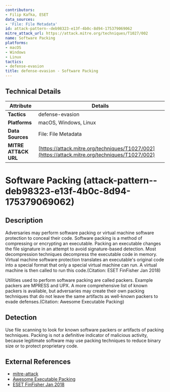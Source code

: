```yaml
---
contributors:
- Filip Kafka, ESET
data_sources:
- 'File: File Metadata'
id: attack-pattern--deb98323-e13f-4b0c-8d94-175379069062
mitre_attack_url: https://attack.mitre.org/techniques/T1027/002
name: Software Packing
platforms:
- macOS
- Windows
- Linux
tactics:
- defense-evasion
title: defense-evasion - Software Packing
---
```


## Technical Details

| Attribute | Details |
|-----------|----------|
| **Tactics** | defense-evasion |
| **Platforms** | macOS, Windows, Linux |
| **Data Sources** | File: File Metadata |
| **MITRE ATT&CK URL** | [https://attack.mitre.org/techniques/T1027/002](https://attack.mitre.org/techniques/T1027/002) |

# Software Packing (attack-pattern--deb98323-e13f-4b0c-8d94-175379069062)

## Description
Adversaries may perform software packing or virtual machine software protection to conceal their code. Software packing is a method of compressing or encrypting an executable. Packing an executable changes the file signature in an attempt to avoid signature-based detection. Most decompression techniques decompress the executable code in memory. Virtual machine software protection translates an executable's original code into a special format that only a special virtual machine can run. A virtual machine is then called to run this code.(Citation: ESET FinFisher Jan 2018) 

Utilities used to perform software packing are called packers. Example packers are MPRESS and UPX. A more comprehensive list of known packers is available, but adversaries may create their own packing techniques that do not leave the same artifacts as well-known packers to evade defenses.(Citation: Awesome Executable Packing)  

## Detection
Use file scanning to look for known software packers or artifacts of packing techniques. Packing is not a definitive indicator of malicious activity, because legitimate software may use packing techniques to reduce binary size or to protect proprietary code.

## External References
- [mitre-attack](https://attack.mitre.org/techniques/T1027/002)
- [Awesome Executable Packing](https://github.com/dhondta/awesome-executable-packing)
- [ESET FinFisher Jan 2018](https://www.welivesecurity.com/wp-content/uploads/2018/01/WP-FinFisher.pdf)

